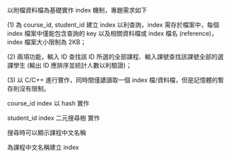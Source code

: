以附檔資料檔為基礎實作 index 機制，專題需求如下

(1) 為 course_id, student_id 建立 index 以利查詢，index 需存於檔案中，每個 index 檔案中僅能包含查詢的 key 以及相關資料檔或 index 檔名 (reference)，index 檔案大小限制為 2KB；

(2) 兩項功能，輸入 ID 查找該 ID  所選的全部課程、輸入課號查找該課號全部的選課學生 (輸出 ID 應排序並統計人數以利驗證)；

(3) 以 C/C++ 進行實作，同時間僅譨讀取一個 index 檔/資料檔，但是記憶體的暫存則沒有限制。


course_id index 以 hash 實作

student_id index 二元搜尋樹 實作

搜尋時可以顯示課程中文名稱

為課程中文名稱建立 index 
